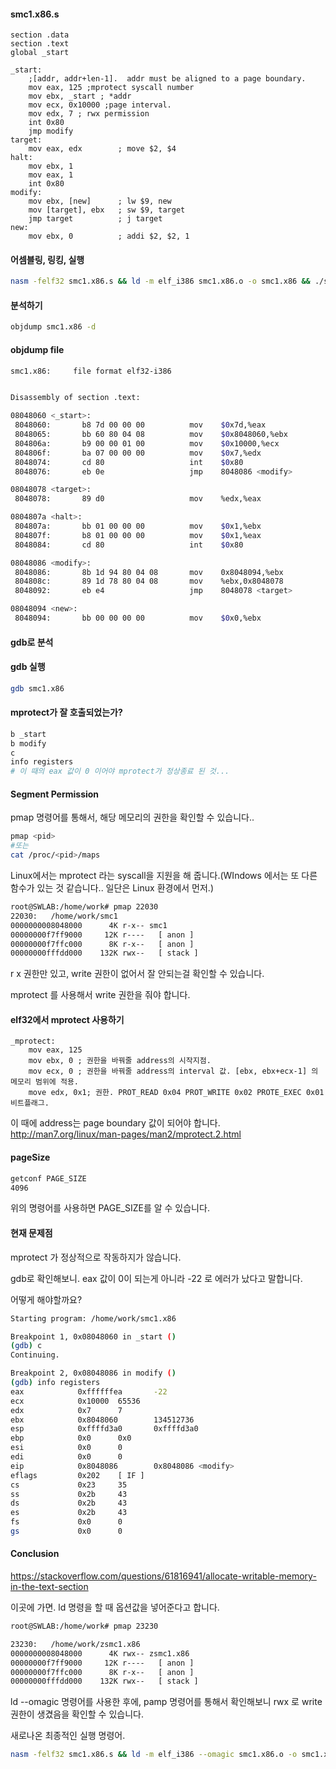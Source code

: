 #### smc1.x86.s

```assembly
section .data
section .text
global _start

_start:
	;[addr, addr+len-1].  addr must be aligned to a page boundary.
	mov eax, 125 ;mprotect syscall number
	mov ebx, _start ; *addr
	mov ecx, 0x10000 ;page interval.
	mov edx, 7 ; rwx permission
	int 0x80
    jmp modify
target:
    mov eax, edx     	; move $2, $4
halt:
	mov ebx, 1
	mov eax, 1
	int 0x80
modify:
    mov ebx, [new]      ; lw $9, new
    mov [target], ebx	; sw $9, target
    jmp target        	; j target
new:
    mov ebx, 0        	; addi $2, $2, 1
```

#### 어셈블링, 링킹, 실행

```bash
nasm -felf32 smc1.x86.s && ld -m elf_i386 smc1.x86.o -o smc1.x86 && ./smc1.x86
```



#### 분석하기

```bash
objdump smc1.x86 -d
```

#### objdump file

```bash
smc1.x86:     file format elf32-i386


Disassembly of section .text:

08048060 <_start>:
 8048060:       b8 7d 00 00 00          mov    $0x7d,%eax
 8048065:       bb 60 80 04 08          mov    $0x8048060,%ebx
 804806a:       b9 00 00 01 00          mov    $0x10000,%ecx
 804806f:       ba 07 00 00 00          mov    $0x7,%edx
 8048074:       cd 80                   int    $0x80
 8048076:       eb 0e                   jmp    8048086 <modify>

08048078 <target>:
 8048078:       89 d0                   mov    %edx,%eax

0804807a <halt>:
 804807a:       bb 01 00 00 00          mov    $0x1,%ebx
 804807f:       b8 01 00 00 00          mov    $0x1,%eax
 8048084:       cd 80                   int    $0x80

08048086 <modify>:
 8048086:       8b 1d 94 80 04 08       mov    0x8048094,%ebx
 804808c:       89 1d 78 80 04 08       mov    %ebx,0x8048078
 8048092:       eb e4                   jmp    8048078 <target>

08048094 <new>:
 8048094:       bb 00 00 00 00          mov    $0x0,%ebx
```



#### gdb로 분석

#### gdb 실행

```bash
gdb smc1.x86
```

#### mprotect가 잘 호출되었는가?

```bash
b _start
b modify
c
info registers
# 이 때의 eax 값이 0 이어야 mprotect가 정상종료 된 것...
```



#### Segment Permission

pmap 명령어를 통해서, 해당 메모리의 권한을 확인할 수 있습니다..

```bash
pmap <pid>
#또는
cat /proc/<pid>/maps
```

Linux에서는 mprotect 라는 syscall을 지원을 해 줍니다.(WIndows 에서는 또 다른 함수가 있는 것 같습니다.. 일단은 Linux 환경에서 먼저.)

```bash
root@SWLAB:/home/work# pmap 22030
22030:   /home/work/smc1
0000000008048000      4K r-x-- smc1
00000000f7ff9000     12K r----   [ anon ]
00000000f7ffc000      8K r-x--   [ anon ]
00000000fffdd000    132K rwx--   [ stack ]
```

r x 권한만 있고, write 권한이 없어서 잘 안되는걸 확인할 수 있습니다.

mprotect 를 사용해서 write 권한을 줘야 합니다.

#### elf32에서 mprotect 사용하기

```assembly
_mprotect:
    mov eax, 125
    mov ebx, 0 ; 권한을 바꿔줄 address의 시작지점.
    mov ecx, 0 ; 권한을 바꿔줄 address의 interval 값. [ebx, ebx+ecx-1] 의 메모리 범위에 적용.
    move edx, 0x1; 권한. PROT_READ 0x04 PROT_WRITE 0x02 PROTE_EXEC 0x01 비트플래그.
```

이 때에 address는 page boundary 값이 되어야 합니다. http://man7.org/linux/man-pages/man2/mprotect.2.html

#### pageSize

```bash
getconf PAGE_SIZE
4096
```

위의 명령어를 사용하면 PAGE_SIZE를 알 수 있습니다.





#### 현재 문제점

mprotect 가 정상적으로 작동하지가 않습니다.

gdb로 확인해보니. eax 값이 0이 되는게 아니라 -22 로 에러가 났다고 말합니다.

어떻게 해야할까요?

```bash
Starting program: /home/work/smc1.x86 

Breakpoint 1, 0x08048060 in _start ()
(gdb) c
Continuing.

Breakpoint 2, 0x08048086 in modify ()
(gdb) info registers 
eax            0xffffffea       -22
ecx            0x10000  65536
edx            0x7      7
ebx            0x8048060        134512736
esp            0xffffd3a0       0xffffd3a0
ebp            0x0      0x0
esi            0x0      0
edi            0x0      0
eip            0x8048086        0x8048086 <modify>
eflags         0x202    [ IF ]
cs             0x23     35
ss             0x2b     43
ds             0x2b     43
es             0x2b     43
fs             0x0      0
gs             0x0      0
```



#### Conclusion

https://stackoverflow.com/questions/61816941/allocate-writable-memory-in-the-text-section

이곳에 가면. ld 명령을 할 때 옵션값을 넣어준다고 합니다.

```bash
root@SWLAB:/home/work# pmap 23230

23230:   /home/work/zsmc1.x86
0000000008048000      4K rwx-- zsmc1.x86
00000000f7ff9000     12K r----   [ anon ]
00000000f7ffc000      8K r-x--   [ anon ]
00000000fffdd000    132K rwx--   [ stack ]
```

ld --omagic 명령어를 사용한 후에, pamp 명령어를 통해서 확인해보니 rwx 로 write 권한이 생겼음을 확인할 수 있습니다.



새로나온 최종적인 실행 명령어.

```bash
nasm -felf32 smc1.x86.s && ld -m elf_i386 --omagic smc1.x86.o -o smc1.x86 && ./smc1.x86
```

